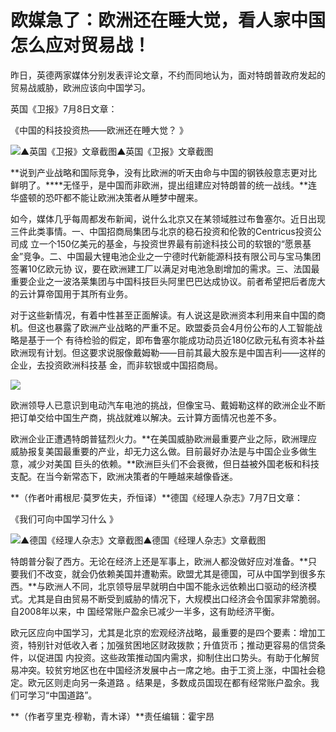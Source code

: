 # 欧媒急了：欧洲还在睡大觉，看人家中国怎么应对贸易战！

昨日，英德两家媒体分别发表评论文章，不约而同地认为，面对特朗普政府发起的贸易战威胁，欧洲应该向中国学习。

英国《卫报》7月8日文章：

《中国的科技投资热——欧洲还在睡大觉？ 》

![▲英国《卫报》文章截图](http://n.sinaimg.cn/news/crawl/306/w550h556/20180709/A07N-hezpzwt8083874.jpg)▲英国《卫报》文章截图

**说到产业战略和国际竞争，没有比欧洲的听天由命与中国的钢铁般意志更对比鲜明了。****无怪乎，是中国而非欧洲，提出组建应对特朗普的统一战线。**连华盛顿的恐吓都不能让欧洲决策者从睡梦中醒来。

如今，媒体几乎每周都发布新闻，说什么北京又在某领域胜过布鲁塞尔。近日出现三件此类事情。一、中国招商局集团与北京的稳石投资和伦敦的Centricus投资公司成
立一个150亿美元的基金，与投资世界最有前途科技公司的软银的“愿景基金”竞争。二、中国最大锂电池企业之一宁德时代新能源科技有限公司与宝马集团签署10亿欧元协
议，要在欧洲建工厂以满足对电池急剧增加的需求。三、法国最重要企业之一波洛莱集团与中国科技巨头阿里巴巴达成协议。前者希望把后者庞大的云计算帝国用于其所有业务。

对于这些新情况，有着中性甚至正面解读。有人说这是欧洲资本利用来自中国的商机。但这也暴露了欧洲产业战略的严重不足。欧盟委员会4月份公布的人工智能战略是基于一个
有待检验的假定，即布鲁塞尔能成功动员近180亿欧元私有资本补益欧洲现有计划。但这要求说服像戴姆勒——目前其最大股东是中国吉利——这样的企业，去投资欧洲科技基
金，而非软银或中国招商局。

![](http://n.sinaimg.cn/news/crawl/80/w550h330/20180709/q2F3-hezpzwt8083979.jpg)

欧洲领导人已意识到电动汽车电池的挑战，但像宝马、戴姆勒这样的欧洲企业不断把订单交给中国生产商，挑战就难以解决。云计算方面情况也差不多。

欧洲企业正遭遇特朗普猛烈火力。**在美国威胁欧洲最重要产业之际，欧洲理应威胁报复美国最重要的产业，却无力这么做。目前最好办法是与中国企业多做生意，减少对美国
巨头的依赖。**欧洲巨头们不会衰微，但日益被外国老板和科技支配。在当今新常态下，欧洲决策者的午睡越来越像昏迷。

**（作者叶甫根尼·莫罗佐夫，乔恒译）**德国《经理人杂志》7月7日文章：

《我们可向中国学习什么 》

![▲德国《经理人杂志》文章截图](http://n.sinaimg.cn/news/crawl/238/w550h488/20180709/iWpe-hezpzwt8084077.jpg)▲德国《经理人杂志》文章截图

特朗普分裂了西方。无论在经济上还是军事上，欧洲人都没做好应对准备。**只要我们不改变，就会仍依赖美国并遭勒索。欧盟尤其是德国，可从中国学到很多东西。**与欧洲人不同，北京领导层早就明白中国不能永远依赖出口驱动的经济模式。尤其是自由贸易不断受到威胁的情况下，大规模出口经济会令国家非常脆弱。自2008年以来，中
国经常账户盈余已减少一半多，这有助经济平衡。

欧元区应向中国学习，尤其是北京的宏观经济战略，最重要的是四个要素：增加工资，特别针对低收入者；加强贫困地区财政拨款；升值货币；推动更容易的信贷条件，以促进国
内投资。这些政策推动国内需求，抑制住出口势头。有助于化解贸易冲突。较贫穷地区也在中国经济发展中占一席之地。由于工资上涨，中国社会稳定。欧元区则走向另一条道路
。结果是，多数成员国现在都有经常账户盈余。我们可学习“中国道路”。

**（作者亨里克·穆勒，青木译）**责任编辑：霍宇昂

